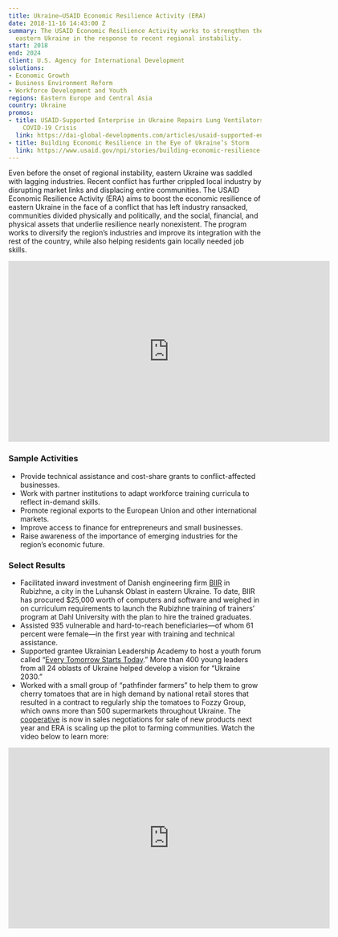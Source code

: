 ```yaml
---
title: Ukraine—USAID Economic Resilience Activity (ERA)
date: 2018-11-16 14:43:00 Z
summary: The USAID Economic Resilience Activity works to strengthen the economy of
  eastern Ukraine in the response to recent regional instability.
start: 2018
end: 2024
client: U.S. Agency for International Development
solutions:
- Economic Growth
- Business Environment Reform
- Workforce Development and Youth
regions: Eastern Europe and Central Asia
country: Ukraine
promos:
- title: USAID-Supported Enterprise in Ukraine Repairs Lung Ventilators for Use in
    COVID-19 Crisis
  link: https://dai-global-developments.com/articles/usaid-supported-enterprise-in-ukraine-repairs-lung-ventilators-for-use-in-covid-19-crisis
- title: Building Economic Resilience in the Eye of Ukraine’s Storm
  link: https://www.usaid.gov/npi/stories/building-economic-resilience-eye-ukraine%E2%80%99s-storm
---
```


Even before the onset of regional instability, eastern Ukraine was saddled with lagging industries. Recent conflict has further crippled local industry by disrupting market links and displacing entire communities. The USAID Economic Resilience Activity (ERA) aims to boost the economic resilience of eastern Ukraine in the face of a conflict that has left industry ransacked, communities divided physically and politically, and the social, financial, and physical assets that underlie resilience nearly nonexistent. The program works to diversify the region’s industries and improve its integration with the rest of the country, while also helping residents gain locally needed job skills.

<iframe src="https://player.vimeo.com/video/371460790" width="640" height="360" frameborder="0" allow="autoplay; fullscreen" allowfullscreen></iframe>

### Sample Activities

* Provide technical assistance and cost-share grants to conflict-affected businesses.
* Work with partner institutions to adapt workforce training curricula to reflect in-demand skills.
* Promote regional exports to the European Union and other international markets.
* Improve access to finance for entrepreneurs and small businesses.
* Raise awareness of the importance of emerging industries for the region’s economic future.

### Select Results

* Facilitated inward investment of Danish engineering firm [BIIR](http://euromaidanpress.com/2015/06/04/danish-entrepreneur-now-is-the-time-to-invest-in-ukraine/) in Rubizhne, a city in the Luhansk Oblast in eastern Ukraine. To date, BIIR has procured $25,000 worth of computers and software and weighed in on curriculum requirements to launch the Rubizhne training of trainers’ program at Dahl University with the plan to hire the trained graduates. 
* Assisted 935 vulnerable and hard-to-reach beneficiaries—of whom 61 percent were female—in the first year with training and technical assistance.
* Supported grantee Ukrainian Leadership Academy to host a youth forum called
“[Every Tomorrow Starts Today](https://www.facebook.com/watch/?v=528382821056937).” More than 400 young leaders from all 24 oblasts of Ukraine helped develop a vision for “Ukraine 2030.” 
* Worked with a small group of “pathfinder farmers” to help them to grow cherry tomatoes that are in high demand by national retail stores that resulted in a contract to regularly ship the tomatoes to Fozzy Group, which owns more than 500 supermarkets throughout Ukraine. The [cooperative](https://www.usaid.gov/npi/stories/fresh-tomatoes-front-lines-war-usaid-helps-boost-entrepreneurs-ukraine) is now in sales negotiations for sale of new products next year and ERA is scaling up the pilot to farming communities. Watch the video below to learn more: 

<iframe src="https://player.vimeo.com/video/377616243" width="640" height="360" frameborder="0" allow="autoplay; fullscreen" allowfullscreen></iframe>